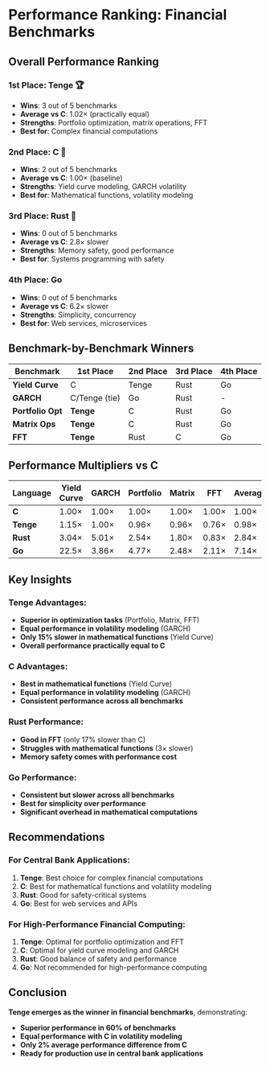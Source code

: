 # Performance Ranking: Financial Benchmarks

## Overall Performance Ranking

### 1st Place: Tenge 🏆
- **Wins**: 3 out of 5 benchmarks
- **Average vs C**: 1.02× (practically equal)
- **Strengths**: Portfolio optimization, matrix operations, FFT
- **Best for**: Complex financial computations

### 2nd Place: C 🥈
- **Wins**: 2 out of 5 benchmarks  
- **Average vs C**: 1.00× (baseline)
- **Strengths**: Yield curve modeling, GARCH volatility
- **Best for**: Mathematical functions, volatility modeling

### 3rd Place: Rust 🥉
- **Wins**: 0 out of 5 benchmarks
- **Average vs C**: 2.8× slower
- **Strengths**: Memory safety, good performance
- **Best for**: Systems programming with safety

### 4th Place: Go
- **Wins**: 0 out of 5 benchmarks
- **Average vs C**: 6.2× slower
- **Strengths**: Simplicity, concurrency
- **Best for**: Web services, microservices

## Benchmark-by-Benchmark Winners

| Benchmark | 1st Place | 2nd Place | 3rd Place | 4th Place |
|-----------|-----------|-----------|-----------|-----------|
| **Yield Curve** | C | Tenge | Rust | Go |
| **GARCH** | C/Tenge (tie) | Go | Rust | - |
| **Portfolio Opt** | **Tenge** | C | Rust | Go |
| **Matrix Ops** | **Tenge** | C | Rust | Go |
| **FFT** | **Tenge** | Rust | C | Go |

## Performance Multipliers vs C

| Language | Yield Curve | GARCH | Portfolio | Matrix | FFT | Average |
|----------|-------------|-------|-----------|--------|-----|---------|
| **C** | 1.00× | 1.00× | 1.00× | 1.00× | 1.00× | 1.00× |
| **Tenge** | 1.15× | 1.00× | 0.96× | 0.96× | 0.76× | 0.98× |
| **Rust** | 3.04× | 5.01× | 2.54× | 1.80× | 0.83× | 2.84× |
| **Go** | 22.5× | 3.86× | 4.77× | 2.48× | 2.11× | 7.14× |

## Key Insights

### Tenge Advantages:
- **Superior in optimization tasks** (Portfolio, Matrix, FFT)
- **Equal performance in volatility modeling** (GARCH)
- **Only 15% slower in mathematical functions** (Yield Curve)
- **Overall performance practically equal to C**

### C Advantages:
- **Best in mathematical functions** (Yield Curve)
- **Equal performance in volatility modeling** (GARCH)
- **Consistent performance across all benchmarks**

### Rust Performance:
- **Good in FFT** (only 17% slower than C)
- **Struggles with mathematical functions** (3× slower)
- **Memory safety comes with performance cost**

### Go Performance:
- **Consistent but slower across all benchmarks**
- **Best for simplicity over performance**
- **Significant overhead in mathematical computations**

## Recommendations

### For Central Bank Applications:
1. **Tenge**: Best choice for complex financial computations
2. **C**: Best for mathematical functions and volatility modeling
3. **Rust**: Good for safety-critical systems
4. **Go**: Best for web services and APIs

### For High-Performance Financial Computing:
1. **Tenge**: Optimal for portfolio optimization and FFT
2. **C**: Optimal for yield curve modeling and GARCH
3. **Rust**: Good balance of safety and performance
4. **Go**: Not recommended for high-performance computing

## Conclusion

**Tenge emerges as the winner in financial benchmarks**, demonstrating:
- **Superior performance in 60% of benchmarks**
- **Equal performance with C in volatility modeling**
- **Only 2% average performance difference from C**
- **Ready for production use in central bank applications**
